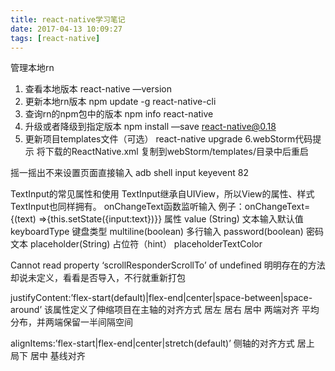```yaml
---
title: react-native学习笔记
date: 2017-04-13 10:09:27
tags: [react-native]
---
```



管理本地rn
1. 查看本地版本
react-native —version
2. 更新本地rn版本
npm update -g react-native-cli
3. 查询rn的npm包中的版本
npm info react-native 
4. 升级或者降级到指定版本
npm install —save react-native@0.18
5. 更新项目templates文件（可选）
react-native upgrade
6.webStorm代码提示
将下载的ReactNative.xml 复制到webStorm/templates/目录中后重启

摇一摇出不来设置页面直接输入 
adb shell input keyevent 82

<!-- more -->

TextInput的常见属性和使用
TextInput继承自UIView，所以View的属性、样式TextInput也同样拥有。
onChangeText函数监听输入 例子：onChangeText={(text) =>{this.setState({input:text})}}
属性
value (String) 文本输入默认值
keyboardType 键盘类型
multiline(boolean) 多行输入
password(boolean) 密码文本
placeholder(String) 占位符（hint）
placeholderTextColor


Cannot read property ‘scrollResponderScrollTo’ of undefined
明明存在的方法却说未定义，看看是否导入，不行就重新打包

justifyContent:’flex-start(default)|flex-end|center|space-between|space-around’
该属性定义了伸缩项目在主轴的对齐方式
居左
居右
居中
两端对齐
平均分布，并两端保留一半间隔空间

alignItems:’flex-start|flex-end|center|stretch(default)’
侧轴的对齐方式
居上
局下
居中
基线对齐

